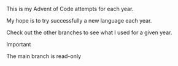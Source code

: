 This is my Advent of Code attempts for each year.

My hope is to try successfully a new language each year.

Check out the other branches to see what I used for a given year.

> [!IMPORTANT]
> The main branch is read-only
